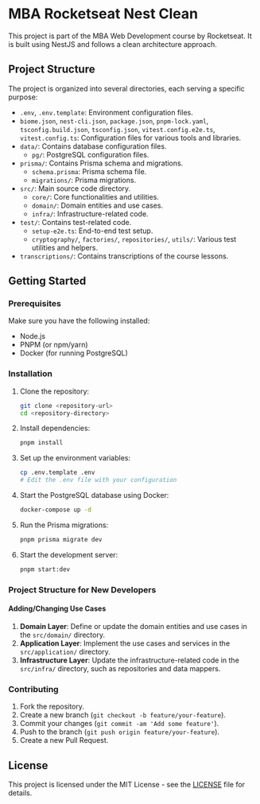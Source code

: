 # MBA Rocketseat Nest Clean

This project is part of the MBA Web Development course by Rocketseat. It is built using NestJS and follows a clean architecture approach.

## Project Structure

The project is organized into several directories, each serving a specific purpose:

- `.env`, `.env.template`: Environment configuration files.
- `biome.json`, `nest-cli.json`, `package.json`, `pnpm-lock.yaml`, `tsconfig.build.json`, `tsconfig.json`, `vitest.config.e2e.ts`, `vitest.config.ts`: Configuration files for various tools and libraries.
- `data/`: Contains database configuration files.
  - `pg/`: PostgreSQL configuration files.
- `prisma/`: Contains Prisma schema and migrations.
  - `schema.prisma`: Prisma schema file.
  - `migrations/`: Prisma migrations.
- `src/`: Main source code directory.
  - `core/`: Core functionalities and utilities.
  - `domain/`: Domain entities and use cases.
  - `infra/`: Infrastructure-related code.
- `test/`: Contains test-related code.
  - `setup-e2e.ts`: End-to-end test setup.
  - `cryptography/`, `factories/`, `repositories/`, `utils/`: Various test utilities and helpers.
- `transcriptions/`: Contains transcriptions of the course lessons.

## Getting Started

### Prerequisites

Make sure you have the following installed:

- Node.js
- PNPM (or npm/yarn)
- Docker (for running PostgreSQL)

### Installation

1. Clone the repository:
    ```sh
    git clone <repository-url>
    cd <repository-directory>
    ```

2. Install dependencies:
    ```sh
    pnpm install
    ```

3. Set up the environment variables:
    ```sh
    cp .env.template .env
    # Edit the .env file with your configuration
    ```

4. Start the PostgreSQL database using Docker:
    ```sh
    docker-compose up -d
    ```

5. Run the Prisma migrations:
    ```sh
    pnpm prisma migrate dev
    ```

6. Start the development server:
    ```sh
    pnpm start:dev
    ```

### Project Structure for New Developers

#### Adding/Changing Use Cases

1. **Domain Layer**: Define or update the domain entities and use cases in the `src/domain/` directory.
2. **Application Layer**: Implement the use cases and services in the `src/application/` directory.
3. **Infrastructure Layer**: Update the infrastructure-related code in the `src/infra/` directory, such as repositories and data mappers.

### Contributing

1. Fork the repository.
2. Create a new branch (`git checkout -b feature/your-feature`).
3. Commit your changes (`git commit -am 'Add some feature'`).
4. Push to the branch (`git push origin feature/your-feature`).
5. Create a new Pull Request.

## License

This project is licensed under the MIT License - see the [LICENSE](LICENSE) file for details.